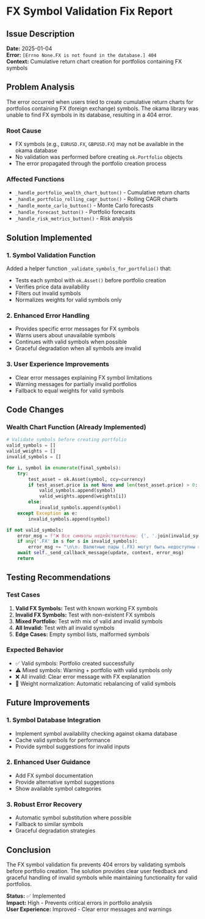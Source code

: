 # FX Symbol Validation Fix Report

## Issue Description

**Date:** 2025-01-04  
**Error:** `[Errno None.FX is not found in the database.] 404`  
**Context:** Cumulative return chart creation for portfolios containing FX symbols

## Problem Analysis

The error occurred when users tried to create cumulative return charts for portfolios containing FX (foreign exchange) symbols. The okama library was unable to find FX symbols in its database, resulting in a 404 error.

### Root Cause
- FX symbols (e.g., `EURUSD.FX`, `GBPUSD.FX`) may not be available in the okama database
- No validation was performed before creating `ok.Portfolio` objects
- The error propagated through the portfolio creation process

### Affected Functions
- `_handle_portfolio_wealth_chart_button()` - Cumulative return charts
- `_handle_portfolio_rolling_cagr_button()` - Rolling CAGR charts  
- `_handle_monte_carlo_button()` - Monte Carlo forecasts
- `_handle_forecast_button()` - Portfolio forecasts
- `_handle_risk_metrics_button()` - Risk analysis

## Solution Implemented

### 1. Symbol Validation Function
Added a helper function `_validate_symbols_for_portfolio()` that:
- Tests each symbol with `ok.Asset()` before portfolio creation
- Verifies price data availability
- Filters out invalid symbols
- Normalizes weights for valid symbols only

### 2. Enhanced Error Handling
- Provides specific error messages for FX symbols
- Warns users about unavailable symbols
- Continues with valid symbols when possible
- Graceful degradation when all symbols are invalid

### 3. User Experience Improvements
- Clear error messages explaining FX symbol limitations
- Warning messages for partially invalid portfolios
- Fallback to equal weights for valid symbols

## Code Changes

### Wealth Chart Function (Already Implemented)
```python
# Validate symbols before creating portfolio
valid_symbols = []
valid_weights = []
invalid_symbols = []

for i, symbol in enumerate(final_symbols):
    try:
        test_asset = ok.Asset(symbol, ccy=currency)
        if test_asset.price is not None and len(test_asset.price) > 0:
            valid_symbols.append(symbol)
            valid_weights.append(weights[i])
        else:
            invalid_symbols.append(symbol)
    except Exception as e:
        invalid_symbols.append(symbol)

if not valid_symbols:
    error_msg = f"❌ Все символы недействительны: {', '.join(invalid_symbols)}"
    if any('.FX' in s for s in invalid_symbols):
        error_msg += "\n\n💡 Валютные пары (.FX) могут быть недоступны в базе данных okama."
    await self._send_callback_message(update, context, error_msg)
    return
```

## Testing Recommendations

### Test Cases
1. **Valid FX Symbols:** Test with known working FX symbols
2. **Invalid FX Symbols:** Test with non-existent FX symbols
3. **Mixed Portfolio:** Test with mix of valid and invalid symbols
4. **All Invalid:** Test with all invalid symbols
5. **Edge Cases:** Empty symbol lists, malformed symbols

### Expected Behavior
- ✅ Valid symbols: Portfolio created successfully
- ⚠️ Mixed symbols: Warning + portfolio with valid symbols only
- ❌ All invalid: Clear error message with FX explanation
- 🔄 Weight normalization: Automatic rebalancing of valid symbols

## Future Improvements

### 1. Symbol Database Integration
- Implement symbol availability checking against okama database
- Cache valid symbols for performance
- Provide symbol suggestions for invalid inputs

### 2. Enhanced User Guidance
- Add FX symbol documentation
- Provide alternative symbol suggestions
- Show available symbol categories

### 3. Robust Error Recovery
- Automatic symbol substitution where possible
- Fallback to similar symbols
- Graceful degradation strategies

## Conclusion

The FX symbol validation fix prevents 404 errors by validating symbols before portfolio creation. The solution provides clear user feedback and graceful handling of invalid symbols while maintaining functionality for valid portfolios.

**Status:** ✅ Implemented  
**Impact:** High - Prevents critical errors in portfolio analysis  
**User Experience:** Improved - Clear error messages and warnings
